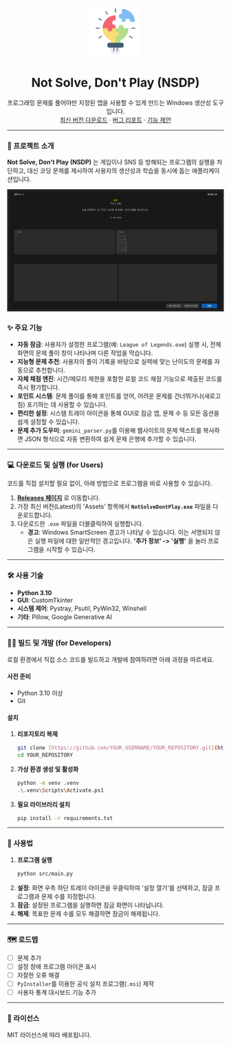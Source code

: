 <div align="center">
  <img src="https://raw.githubusercontent.com/qor0530/NSDP_Program/main/resources/icon.png" alt="Logo" width="120" height="120">
  <h1 align="center">Not Solve, Don't Play (NSDP)</h1>
  <p align="center">
    프로그래밍 문제를 풀어야만 지정된 앱을 사용할 수 있게 만드는 Windows 생산성 도구입니다.
    <br />
    <a href="https://github.com/qor0530/NSDP_Program/releases">최신 버전 다운로드</a>
    ·
    <a href="https://github.com/qor0530/NSDP_Program/issues">버그 리포트</a>
    ·
    <a href="https://github.com/qor0530/NSDP_Program/issues">기능 제안</a>
  </p>
</div>

---

### 🎯 프로젝트 소개

**Not Solve, Don't Play (NSDP)** 는 게임이나 SNS 등 방해되는 프로그램의 실행을 차단하고, 대신 코딩 문제를 제시하여 사용자의 생산성과 학습을 동시에 돕는 애플리케이션입니다.

![NSDP 잠금 화면 스크린샷](https://raw.githubusercontent.com/qor0530/NSDP_Program/main/screenshot.png)

### ✨ 주요 기능

* **자동 잠금**: 사용자가 설정한 프로그램(예: `League of Legends.exe`) 실행 시, 전체 화면의 문제 풀이 창이 나타나며 다른 작업을 막습니다.
* **지능형 문제 추천**: 사용자의 풀이 기록을 바탕으로 실력에 맞는 난이도의 문제를 자동으로 추천합니다.
* **자체 채점 엔진**: 시간/메모리 제한을 포함한 로컬 코드 채점 기능으로 제출된 코드를 즉시 평가합니다.
* **포인트 시스템**: 문제 풀이를 통해 포인트를 얻어, 어려운 문제를 건너뛰거나(새로고침) 포기하는 데 사용할 수 있습니다.
* **편리한 설정**: 시스템 트레이 아이콘을 통해 GUI로 잠금 앱, 문제 수 등 모든 옵션을 쉽게 설정할 수 있습니다.
* **문제 추가 도우미**: `gemini_parser.py`를 이용해 웹사이트의 문제 텍스트를 복사하면 JSON 형식으로 자동 변환하여 쉽게 문제 은행에 추가할 수 있습니다.

---

### 💻 다운로드 및 실행 (for Users)

코드를 직접 설치할 필요 없이, 아래 방법으로 프로그램을 바로 사용할 수 있습니다.

1.  **[Releases 페이지](https://github.com/qor0530/NSDP_Program/releases)** 로 이동합니다.
2.  가장 최신 버전(Latest)의 'Assets' 항목에서 **`NotSolveDontPlay.exe`** 파일을 다운로드합니다.
3.  다운로드한 `.exe` 파일을 더블클릭하여 실행합니다.
    * **경고**: Windows SmartScreen 경고가 나타날 수 있습니다. 이는 서명되지 않은 실행 파일에 대한 일반적인 경고입니다. **'추가 정보' -> '실행'** 을 눌러 프로그램을 시작할 수 있습니다.

---

### 🛠️ 사용 기술

* **Python 3.10**
* **GUI**: CustomTkinter
* **시스템 제어**: Pystray, Psutil, PyWin32, Winshell
* **기타**: Pillow, Google Generative AI

---

### 👨‍💻 빌드 및 개발 (for Developers)

로컬 환경에서 직접 소스 코드를 빌드하고 개발에 참여하려면 아래 과정을 따르세요.

#### **사전 준비**

* Python 3.10 이상
* Git

#### **설치**

1.  **리포지토리 복제**
    ```sh
    git clone [https://github.com/YOUR_USERNAME/YOUR_REPOSITORY.git](https://github.com/YOUR_USERNAME/YOUR_REPOSITORY.git)
    cd YOUR_REPOSITORY
    ```
2.  **가상 환경 생성 및 활성화**
    ```sh
    python -m venv .venv
    .\.venv\Scripts\Activate.ps1
    ```
3.  **필요 라이브러리 설치**
    ```sh
    pip install -r requirements.txt
    ```

---

### 📖 사용법

1.  **프로그램 실행**
    ```sh
    python src/main.py
    ```
2.  **설정**: 화면 우측 하단 트레이 아이콘을 우클릭하여 '설정 열기'를 선택하고, 잠글 프로그램과 문제 수를 지정합니다.
3.  **잠금**: 설정된 프로그램을 실행하면 잠금 화면이 나타납니다.
4.  **해제**: 목표한 문제 수를 모두 해결하면 잠금이 해제됩니다.

---

### 🗺️ 로드맵

-   [ ] 문제 추가
-   [ ] 설정 창에 프로그램 아이콘 표시
-   [ ] 자잘한 오류 해결
-   [ ] `PyInstaller`를 이용한 공식 설치 프로그램(`.msi`) 제작
-   [ ] 사용자 통계 대시보드 기능 추가

---

### 📄 라이선스

MIT 라이선스에 따라 배포됩니다.
